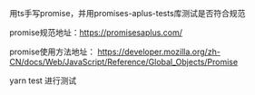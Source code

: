 用ts手写promise，并用promises-aplus-tests库测试是否符合规范

promise规范地址：https://promisesaplus.com/

promise使用方法地址： https://developer.mozilla.org/zh-CN/docs/Web/JavaScript/Reference/Global_Objects/Promise

yarn test 进行测试